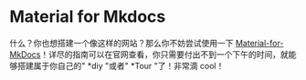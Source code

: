 # Material for Mkdocs

什么？你也想搭建一个像这样的网站？那么你不妨尝试使用一下 [Material-for-MkDocs](https://squidfunk.github.io/mkdocs-material/)！详尽的指南可以在官网查看，你只需要付出不到一个下午的时间，就能够搭建属于你自己的" \*diy "或者" \*Tour "了！非常滴 cool！
